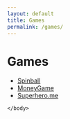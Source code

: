 ```yaml
---
layout: default
title: Games
permalink: /games/
---
```

<html>
	<body>
	<h1>Games</h1>
		<ul>
			<li><a href="/games/spinball"> Spinball </a></li>
			<li><a href="/games/MoneyGame"> MoneyGame </a></li>
			<li><a href="/games/superhero.me"> Superhero.me </a></li>
		</ul>

<!-- <div class="pageslot" style=" width 100%; height 600px color= rgb(170, 213, 9);">

</div>

		<div class="row">
			<div class="col-sm-12 col-md-12">
				<div class="thumbnail">
					<img src="/assets/pfpme.jpg" alt="CadenProfilePic" style="width:100%; height:300px;">
					<div class="caption">
						<h3>Spinball</h3>
						<h5>Our first game</h5>
						<p>This is a little description about caden and his abilities as a dope person.</p>
							<a href="https://docs.google.com/document/d/1yoBM2ocbgjIMC0FEMftuDyluynPI1jRHzNSGnc05do0/edit?usp=sharing" class="btn btn-default" role="button">Buy</a>
							<a href="#" class="btn btn-default" role="button">More Info</a>
					</div>
				</div>
			</div>

			<div class="col-sm-12 col-md-12">
				<div class="thumbnail">
					<img src="/assets/pfpme.jpg" alt="CadenProfilePic" style="width:100%; height:300px;">
					<div class="caption">
						<h3>MoneyGame</h3>
						<h5>Our Second game (WIP)</h5>
						<p>A game inspired by the new trend in mobile games.</p>
							<a href="https://docs.google.com/document/d/1yoBM2ocbgjIMC0FEMftuDyluynPI1jRHzNSGnc05do0/edit?usp=sharing" class="btn btn-default" role="button">Buy</a>
							<a href="#" class="btn btn-default" role="button">More Info</a>
					</div>
				</div>
			</div>

			<div class="col-sm-12 col-md-12">
				<div class="thumbnail">
					<img src="/assets/pfpme.jpg" alt="CadenProfilePic" style="width:100%; height:300px;">
					<div class="caption">
						<h3>Superhero.Me</h3>
						<h5>3rd Game not (Pre-development)</h5>
						<p>A game where you are the superhero.</p>
							<a href="https://docs.google.com/document/d/1yoBM2ocbgjIMC0FEMftuDyluynPI1jRHzNSGnc05do0/edit?usp=sharing" class="btn btn-default" role="button">Buy</a>
							<a href="#" class="btn btn-default" role="button">More Info</a>
					</div>
				</div>
			</div>


		</div> -->


	</body>
</html>
